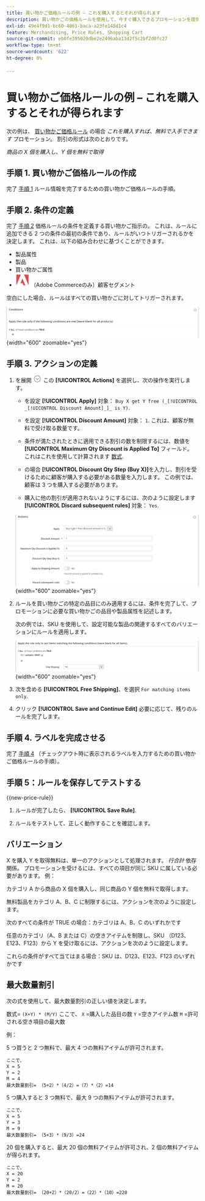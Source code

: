 ```yaml
---
title: 買い物かご価格ルールの例 – これを購入するとそれが得られます
description: 買い物かごの価格ルールを使用して、今すぐ購入できるプロモーションを提供する例を確認します。
exl-id: 49e4f9d1-bc60-4861-baca-a23fe148d1c4
feature: Merchandising, Price Rules, Shopping Cart
source-git-commit: eb0fe395020dbe2e2496aba13d2f5c2bf2d0fc27
workflow-type: tm+mt
source-wordcount: '622'
ht-degree: 0%

---
```


# 買い物かご価格ルールの例 – これを購入するとそれが得られます

次の例は、 [買い物かご価格ルール](price-rules-cart.md) の場合 _これを購入すれば、無料で入手できます_ プロモーション。 割引の形式は次のとおりです。

_商品の X 個を購入し、Y 個を無料で取得_

## 手順 1. 買い物かご価格ルールの作成

完了 [手順 1](price-rules-cart.md) ルール情報を完了するための買い物かご価格ルールの手順。

## 手順 2. 条件の定義

完了 [手順 2](price-rules-cart.md) 価格ルールの条件を定義する買い物かご指示の。 これは、ルールに追加できる 2 つの条件の最初の条件であり、ルールがいつトリガーされるかを決定します。 これは、以下の組み合わせに基づくことができます。

- 製品属性
- 製品
- 買い物かご属性
- ![Adobe Commerce](../assets/adobe-logo.svg) （Adobe Commerceのみ）顧客セグメント

空白にした場合、ルールはすべての買い物かごに対してトリガーされます。

![買い物かご価格ルール – 条件](./assets/buy-x-get-y-condition-default.png){width="600" zoomable="yes"}

## 手順 3. アクションの定義

1. を展開 ![展開セレクター](../assets/icon-display-expand.png) この **[!UICONTROL Actions]** を選択し、次の操作を実行します。

   - を設定 **[!UICONTROL Apply]** 対象： `Buy X get Y free (_[!UICONTROL _[!UICONTROL Discount Amount]_]_ is Y)`.

   - を設定 **[!UICONTROL Discount Amount]** 対象： `1`. これは、顧客が無料で受け取る数量です。

   - 条件が満たされたときに適用できる割引の数を制限するには、数値を **[!UICONTROL Maximum Qty Discount is Applied To]** フィールド。 これはこれを使用して計算されます [数式](#maximum-quantity-discount).

   - の場合 **[!UICONTROL Discount Qty Step (Buy X)]**&#x200B;を入力し、割引を受けるために顧客が購入する必要がある数量を入力します。 この例では、顧客は 3 つを購入する必要があります。

   - 購入に他の割引が適用されないようにするには、次のように設定します **[!UICONTROL Discard subsequent rules]** 対象： `Yes`.

   ![買い物かご価格ルール - 3 つ購入すると 1 つ無料](./assets/buy-3-get-1-actions.png){width="600" zoomable="yes"}

1. ルールを買い物かごの特定の品目にのみ適用するには、条件を完了して、プロモーションに必要な買い物かごの品目や製品属性を記述します。

   次の例では、SKU を使用して、設定可能な製品の関連するすべてのバリエーションにルールを適用します。

   ![買い物かご価格ルール – 買い物かご項目の条件](./assets/buy-3-get-1-actions-condition.png){width="600" zoomable="yes"}

1. 次を含める **[!UICONTROL Free Shipping]**、を選択 `For matching items only`.

1. クリック **[!UICONTROL Save and Continue Edit]** 必要に応じて、残りのルールを完了します。

## 手順 4. ラベルを完成させる

完了 [手順 4](price-rules-cart.md) （チェックアウト時に表示されるラベルを入力するための買い物かご価格ルールの手順）。

## 手順 5：ルールを保存してテストする

{{new-price-rule}}

1. ルールが完了したら、 **[!UICONTROL Save Rule]**.

1. ルールをテストして、正しく動作することを確認します。

## バリエーション

X を購入 Y を取得無料は、単一のアクションとして処理されます。 _行合計_ 依存関係。 プロモーションを受けるには、すべての項目が同じ SKU に属している必要があります。 例：

カテゴリ A から商品の X 個を購入し、同じ商品の Y 個を無料で取得します。

無料製品をカテゴリ A、B、C に制限するには、アクションを次のように設定します。

次のすべての条件が TRUE の場合：カテゴリは A、B、C のいずれかです

任意のカテゴリ（A、B または C）の空きアイテムを制限し、SKU （D123、E123、F123）から Y を受け取るには、アクションを次のように設定します。

これらの条件がすべて当てはまる場合：SKU は、D123、E123、F123 のいずれかです

## 最大数量割引

次の式を使用して、最大数量割引の正しい値を決定します。

数式= `(X+Y) * (M/Y)`
ここで、
`X` =購入した品目の数
`Y` =空きアイテム数
`M` =許可される空き項目の最大数

例：

5 つ買うと 2 つ無料で、最大 4 つの無料アイテムが許可されます。

    ここで、
    X = 5
    Y = 2
    M = 4
    最大数量割引= （5+2）*（4/2）=（7）*（2）=14

5 つ購入すると 3 つ無料で、最大 9 つの無料アイテムが許可されます。

    ここで、
    X = 5
    Y = 3
    M = 9
    最大数量割引= （5+3）*（9/3）=24

20 個を購入すると、最大 20 個の無料アイテムが許可され、2 個の無料アイテムが得られます。

    ここで、
    X = 20
    Y = 2
    M = 20
    最大数量割引= （20+2）*（20/2）=（22）*（10）=220
